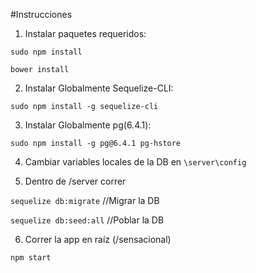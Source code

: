  #Instrucciones

 1. Instalar paquetes requeridos:

 `sudo npm install`

 `bower install`

 2. Instalar Globalmente Sequelize-CLI:

 `sudo npm install -g sequelize-cli`

 3. Instalar Globalmente pg(6.4.1):

 `sudo npm install -g pg@6.4.1 pg-hstore `

4. Cambiar variables locales de la DB en `\server\config`

5. Dentro de /server correr

`sequelize db:migrate` //Migrar la DB

`sequelize db:seed:all` //Poblar la DB

6. Correr la app en raíz (/sensacional)

`npm start`
